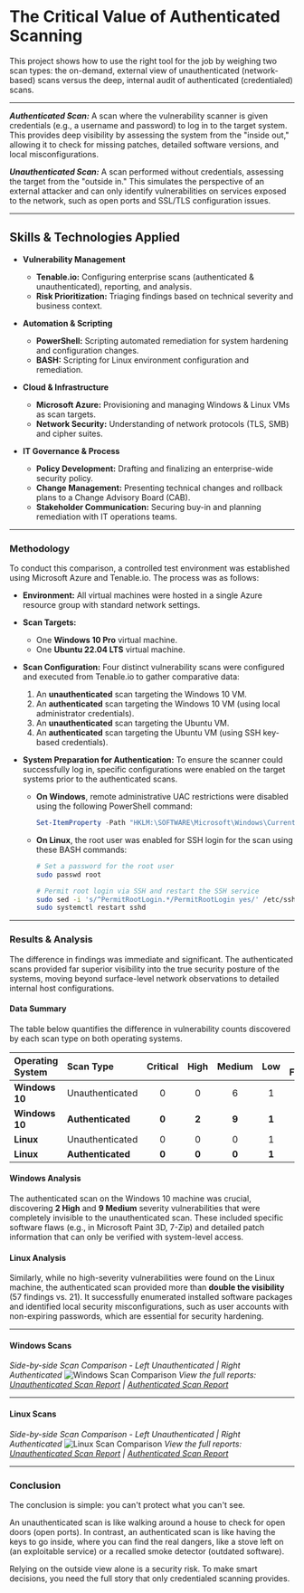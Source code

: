 # The Critical Value of Authenticated Scanning
This project shows how to use the right tool for the job by weighing two scan types: the on-demand, external view of unauthenticated (network-based) scans versus the deep, internal audit of authenticated (credentialed) scans.

---

_**Authenticated Scan:**_ A scan where the vulnerability scanner is given credentials (e.g., a username and password) to log in to the target system. This provides deep visibility by assessing the system from the "inside out," allowing it to check for missing patches, detailed software versions, and local misconfigurations.

_**Unauthenticated Scan:**_ A scan performed without credentials, assessing the target from the "outside in." This simulates the perspective of an external attacker and can only identify vulnerabilities on services exposed to the network, such as open ports and SSL/TLS configuration issues.

---

## Skills & Technologies Applied

* **Vulnerability Management**
  * **Tenable.io:** Configuring enterprise scans (authenticated & unauthenticated), reporting, and analysis.
  * **Risk Prioritization:** Triaging findings based on technical severity and business context.

* **Automation & Scripting**
  * **PowerShell:** Scripting automated remediation for system hardening and configuration changes.
  * **BASH:** Scripting for Linux environment configuration and remediation.

* **Cloud & Infrastructure**
  * **Microsoft Azure:** Provisioning and managing Windows & Linux VMs as scan targets.
  * **Network Security:** Understanding of network protocols (TLS, SMB) and cipher suites.

* **IT Governance & Process**
  * **Policy Development:** Drafting and finalizing an enterprise-wide security policy.
  * **Change Management:** Presenting technical changes and rollback plans to a Change Advisory Board (CAB).
  * **Stakeholder Communication:** Securing buy-in and planning remediation with IT operations teams.
---

### Methodology

To conduct this comparison, a controlled test environment was established using Microsoft Azure and Tenable.io. The process was as follows:

* **Environment:** All virtual machines were hosted in a single Azure resource group with standard network settings.

* **Scan Targets:**
    * One **Windows 10 Pro** virtual machine.
    * One **Ubuntu 22.04 LTS** virtual machine.

* **Scan Configuration:** Four distinct vulnerability scans were configured and executed from Tenable.io to gather comparative data:
    1.  An **unauthenticated** scan targeting the Windows 10 VM.
    2.  An **authenticated** scan targeting the Windows 10 VM (using local administrator credentials).
    3.  An **unauthenticated** scan targeting the Ubuntu VM.
    4.  An **authenticated** scan targeting the Ubuntu VM (using SSH key-based credentials).

* **System Preparation for Authentication:** To ensure the scanner could successfully log in, specific configurations were enabled on the target systems prior to the authenticated scans.

    * **On Windows**, remote administrative UAC restrictions were disabled using the following PowerShell command:
        ```powershell
        Set-ItemProperty -Path "HKLM:\SOFTWARE\Microsoft\Windows\CurrentVersion\Policies\System" -Name "LocalAccountTokenFilterPolicy" -Value 1 -Type DWord -Force
        ```

    * **On Linux**, the root user was enabled for SSH login for the scan using these BASH commands:
        ```bash
        # Set a password for the root user
        sudo passwd root

        # Permit root login via SSH and restart the SSH service
        sudo sed -i 's/^PermitRootLogin.*/PermitRootLogin yes/' /etc/ssh/sshd_config
        sudo systemctl restart sshd
  
---

### Results & Analysis

The difference in findings was immediate and significant. The authenticated scans provided far superior visibility into the true security posture of the systems, moving beyond surface-level network observations to detailed internal host configurations.

#### Data Summary

The table below quantifies the difference in vulnerability counts discovered by each scan type on both operating systems.

| Operating System | Scan Type | Critical | High | Medium | Low | Total Findings |
| :--- | :--- | :---: | :---: | :---: | :---: | :---: |
| **Windows 10** | Unauthenticated | 0 | 0 | 6 | 1 | 36 |
| **Windows 10** | **Authenticated** | **0** | **2** | **9** | **1** | **146** |
| **Linux** | Unauthenticated | 0 | 0 | 0 | 1 | 21 |
| **Linux** | **Authenticated** | **0** | **0** | **0** | **1** | **57** |

#### Windows Analysis
The authenticated scan on the Windows 10 machine was crucial, discovering **2 High** and **9 Medium** severity vulnerabilities that were completely invisible to the unauthenticated scan. These included specific software flaws (e.g., in Microsoft Paint 3D, 7-Zip) and detailed patch information that can only be verified with system-level access.

#### Linux Analysis
Similarly, while no high-severity vulnerabilities were found on the Linux machine, the authenticated scan provided more than **double the visibility** (57 findings vs. 21). It successfully enumerated installed software packages and identified local security misconfigurations, such as user accounts with non-expiring passwords, which are essential for security hardening.

---

#### Windows Scans
*Side-by-side Scan Comparison - Left Unauthenticated | Right Authenticated*
![Windows Scan Comparison](https://github.com/user-attachments/assets/06af40ed-4ccb-47a3-bada-2c2d450aa0b0)
*View the full reports: [Unauthenticated Scan Report](https://drive.google.com/file/d/1NLzpGQK0H7FJZQLtWCoNuWQJFUWpQUEj/view?usp=sharing) | [Authenticated Scan Report](https://drive.google.com/file/d/1GyB9r4LvCUBFlevMH9nsPWb3DgXb6IVt/view?usp=sharing)*

---

#### Linux Scans
*Side-by-side Scan Comparison - Left Unauthenticated | Right Authenticated*
![Linux Scan Comparison](https://github.com/user-attachments/assets/6f51d3cb-458d-4e89-bc88-5fd78d192a0c)
*View the full reports: [Unauthenticated Scan Report](https://drive.google.com/file/d/16T7GnWTkRMlNvM2DEQT-VIrzYOE3wP4w/view?usp=sharing) | [Authenticated Scan Report](https://drive.google.com/file/d/1T8OJixQrp7bT34uAIII9PuwVZk1RMi2o/view?usp=sharing)*

---
### Conclusion

The conclusion is simple: you can't protect what you can't see.

An unauthenticated scan is like walking around a house to check for open doors (open ports). In contrast, an authenticated scan is like having the keys to go inside, where you can find the real dangers, like a stove left on (an exploitable service) or a recalled smoke detector (outdated software).

Relying on the outside view alone is a security risk. To make smart decisions, you need the full story that only credentialed scanning provides.
